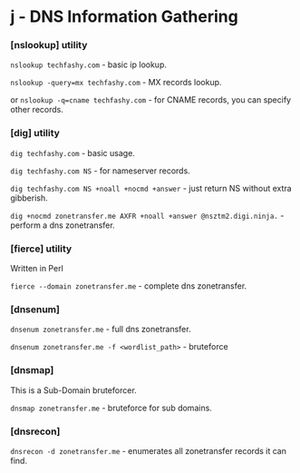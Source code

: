 # j - DNS Information Gathering

### \[nslookup] utility

`nslookup techfashy.com` - basic ip lookup.

`nslookup -query=mx techfashy.com` - MX records lookup.

or `nslookup -q=cname techfashy.com` - for CNAME records, you can specify other records.

### \[dig] utility

`dig techfashy.com` - basic usage.

`dig techfashy.com NS` - for nameserver records.

`dig techfashy.com NS +noall +nocmd +answer` - just return NS without extra gibberish.

`dig +nocmd zonetransfer.me AXFR +noall +answer @nsztm2.digi.ninja.` - perform a dns zonetransfer.&#x20;

### \[fierce] utility

Written in Perl

`fierce --domain zonetransfer.me` - complete dns zonetransfer.

### \[dnsenum]

`dnsenum zonetransfer.me` - full dns zonetransfer.

`dnsenum zonetransfer.me -f <wordlist_path>` - bruteforce&#x20;

### \[dnsmap]&#x20;

This is a Sub-Domain bruteforcer.

`dnsmap zonetransfer.me` - bruteforce for sub domains.

### \[dnsrecon]

`dnsrecon -d zonetransfer.me` - enumerates all zonetransfer records it can find.

